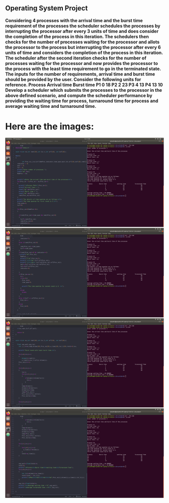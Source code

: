 ## Operating System Project


**Considering 4 processes with the arrival time and the burst time requirement of the processes the scheduler schedules the processes by interrupting the processor after every 3 units of time and does consider the completion of the process in this iteration. The schedulers then checks for the number of processes waiting for the processor and allots the processor to the process but interrupting the processor after every 6 units of time and considers the completion of the process in this iteration. The scheduler after the second iteration checks for the number of processes waiting for the processor and now provides the processor to the process with the least time requirement to go in the terminated state. The inputs for the number of requirements, arrival time and burst time should be provided by the user. Consider the following units for reference. Process Arrival time Burst time P1 0 18 P2 2 23 P3 4 13 P4 13 10 Develop a scheduler which submits the processes to the processor in the above defined scenario, and compute the scheduler performance by providing the waiting time for process, turnaround time for process and average waiting time and turnaround time.**


# Here are the images:

![alt text](https://github.com/priyanka4545/images/blob/master/Screenshot%20from%202020-04-12%2014-08-57.png "Logo Title Text 1")
![alt text](https://github.com/priyanka4545/images/blob/master/Screenshot%20from%202020-04-12%2014-09-09.png "Logo Title Text 1")
![alt text](https://github.com/priyanka4545/images/blob/master/Screenshot%20from%202020-04-12%2014-09-25.png "Logo Title Text 1")
![alt text](https://github.com/priyanka4545/images/blob/master/Screenshot%20from%202020-04-12%2014-09-32.png "Logo Title Text 1")
